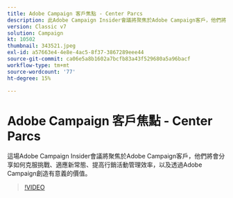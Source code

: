 ```yaml
---
title: Adobe Campaign 客戶焦點 - Center Parcs
description: 此Adobe Campaign Insider會議將聚焦於Adobe Campaign客戶，他們將會分享如何克服挑戰，適應新常態，變得更加…… （說明應該介於60到160個字元之間）
version: Classic v7
solution: Campaign
kt: 10502
thumbnail: 343521.jpeg
exl-id: a57663e4-4e8e-4ac5-8f37-3867289eee44
source-git-commit: ca06e5a8b1602a7bcfb83a43f529680a5a96bacf
workflow-type: tm+mt
source-wordcount: '77'
ht-degree: 15%

---
```


# Adobe Campaign 客戶焦點 - Center Parcs

這場Adobe Campaign Insider會議將聚焦於Adobe Campaign客戶，他們將會分享如何克服挑戰、適應新常態、提高行銷活動管理效率，以及透過Adobe Campaign創造有意義的價值。

>[!VIDEO](https://video.tv.adobe.com/v/343521/?quality=12&learn=on)
